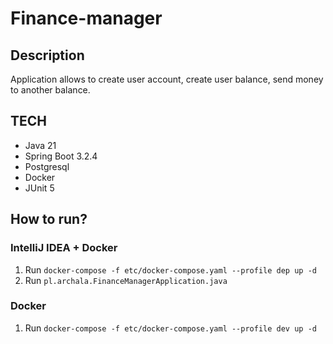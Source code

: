 # Finance-manager
## Description
Application allows to create user account, create user balance, send money to another balance.
## TECH
- Java 21
- Spring Boot 3.2.4
- Postgresql
- Docker
- JUnit 5
## How to run?
### IntelliJ IDEA + Docker
1. Run `docker-compose -f etc/docker-compose.yaml --profile dep up -d`
2. Run `pl.archala.FinanceManagerApplication.java`
### Docker
1. Run `docker-compose -f etc/docker-compose.yaml --profile dev up -d`